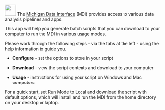 <img 
    src="logo/portal_blur.png" 
    height="35px" 
    style="animation: rotatePortal 1s 1 linear;" 
/> 
The 
<a href="https://midataint.github.io/" target="_mdi_docs">Michigan Data Interface</a> (MDI)
provides access to various data analysis pipelines and apps.

This app will help you generate batch scripts that you can download to your computer to run the MDI in various usage modes. 

Please work through the following steps - via the tabs at the left - 
using the help information to guide you.

- **Configure** - set the options to store in your script  

- **Download**  - view the script contents and download to your computer  

- **Usage**     - instructions for using your script on Windows and Mac computers 

For a quick start, set Run Mode to Local and 
download the script with default options, which will install 
and run the MDI from the home directory on your desktop or laptop.
